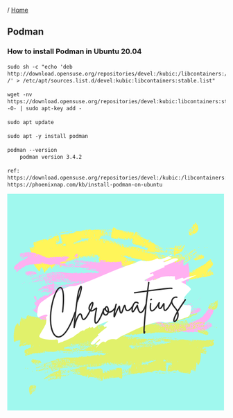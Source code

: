 / [Home](index.md)

## Podman



### How to install Podman in Ubuntu 20.04
```
sudo sh -c "echo 'deb http://download.opensuse.org/repositories/devel:/kubic:/libcontainers:/stable/xUbuntu_20.04/ /' > /etc/apt/sources.list.d/devel:kubic:libcontainers:stable.list"

wget -nv https://download.opensuse.org/repositories/devel:kubic:libcontainers:stable/xUbuntu_20.04/Release.key -O- | sudo apt-key add -

sudo apt update

sudo apt -y install podman

podman --version
	podman version 3.4.2

ref:
https://download.opensuse.org/repositories/devel:/kubic:/libcontainers:/stable/xUbuntu_20.04/
https://phoenixnap.com/kb/install-podman-on-ubuntu
```

![image](images/Chromatius.png)
